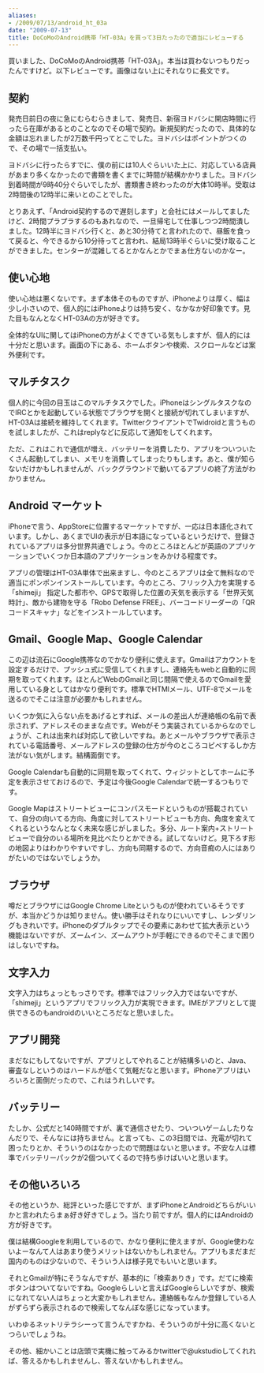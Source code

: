 ```yaml
---
aliases:
- /2009/07/13/android_ht_03a
date: "2009-07-13"
title: DoCoMoのAndroid携帯「HT-03A」を買って3日たったので適当にレビューする
---
```

買いました、DoCoMoのAndroid携帯「HT-03A」。本当は買わないつもりだったんですけど。以下レビューです。画像はない上にそれなりに長文です。

<h2>契約</h2>
発売日前日の夜に急にむらむらきまして、発売日、新宿ヨドバシに開店時間に行ったら在庫があるとのことなのでその場で契約。新規契約だったので、具体的な金額は忘れましたが2万数千円ってとこでした。ヨドバシはポイントがつくので、その場で一括支払い。

ヨドバシに行ったらすでに、僕の前には10人ぐらいいた上に、対応している店員があまり多くなかったので書類を書くまでに時間が結構かかりました。ヨドバシ到着時間が9時40分ぐらいでしたが、書類書き終わったのが大体10時半。受取は2時間後の12時半に来いとのことでした。

とりあえず、「Android契約するので遅刻します」と会社にはメールしてましたけど、2時間プラプラするのもあれなので、一旦帰宅して仕事しつつ2時間潰しました。12時半にヨドバシ行くと、あと30分待てと言われたので、昼飯を食って戻ると、今できるから10分待ってと言われ、結局13時半ぐらいに受け取ることができました。センターが混雑してるとかなんとかでまぁ仕方ないのかなー。

<h2>使い心地</h2>
使い心地は悪くないです。まず本体そのものですが、iPhoneよりは厚く、幅は少し小さいので、個人的にはiPhoneよりは持ち安く、なかなか好印象です。見た目もなんとなくHT-03Aの方が好きです。

全体的なUIに関してはiPhoneの方がよくできている気もしますが、個人的には十分だと思います。画面の下にある、ホームボタンや検索、スクロールなどは案外便利です。

<h2>マルチタスク</h2>
個人的に今回の目玉はこのマルチタスクでした。iPhoneはシングルタスクなのでIRCとかを起動している状態でブラウザを開くと接続が切れてしまいますが、HT-03Aは接続を維持してくれます。TwitterクライアントでTwidroidと言うものを試しましたが、これはreplyなどに反応して通知をしてくれます。

ただ、これはこれで通信が増え、バッテリーを消費したり、アプリをついついたくさん起動してしまい、メモリを消費してしまったりもします。あと、僕が知らないだけかもしれませんが、バックグラウンドで動いてるアプリの終了方法がわかりません。

<h2>Android マーケット</h2>
iPhoneで言う、AppStoreに位置するマーケットですが、一応は日本語化されています。しかし、あくまでUIの表示が日本語になっているというだけで、登録されているアプリは多分世界共通でしょう。今のところほとんどが英語のアプリケーションでいくつか日本語のアプリケーションをみかける程度です。

アプリの管理はHT-03A単体で出来ますし、今のところアプリは全て無料なので適当にポンポンインストールしています。今のところ、フリック入力を実現する「shimeji」 指定した都市や、GPSで取得した位置の天気を表示する「世界天気時計」、敵から建物を守る「Robo Defense FREE」、バーコードリーダーの「QRコードスキャナ」などをインストールしています。

<h2>Gmail、Google Map、Google Calendar</h2>
この辺は流石にGoogle携帯なのでかなり便利に使えます。Gmailはアカウントを設定するだけで、プッシュ式に受信してくれますし、連絡先もwebと自動的に同期を取ってくれます。ほとんどWebのGmailと同じ間隔で使えるのでGmailを愛用している身としてはかなり便利です。標準でHTMlメール、UTF-8でメールを送るのでそこは注意が必要かもしれません。

いくつか気に入らない点をあげるとすれば、メールの差出人が連絡帳の名前で表示されず、アドレスそのままな点です。Webがそう実装されているからなのでしょうが、これは出来れば対応して欲しいですね。あとメールやブラウザで表示されている電話番号、メールアドレスの登録の仕方が今のところコピペするしか方法がない気がします。結構面倒です。

Google Calendarも自動的に同期を取ってくれて、ウィジットとしてホームに予定を表示させておけるので、予定は今後Google Calendarで統一するつもりです。

Google Mapはストリートビューにコンパスモードというものが搭載されていて、自分の向いてる方向、角度に対してストリートビューも方向、角度を変えてくれるというなんとなく未来な感じがしました。多分、ルート案内+ストリートビューで自分のいる場所を見比べたりとかできる。試してないけど。見下ろす形の地図よりはわかりやすいですし、方向も同期するので、方向音痴の人にはありがたいのではないでしょうか。

<h2>ブラウザ</h2>
噂だとブラウザにはGoogle Chrome Liteというものが使われているそうですが、本当かどうかは知りません。使い勝手はそれなりにいいですし、レンダリングもきれいです。iPhoneのダブルタップでその要素にあわせて拡大表示という機能はないですが、ズームイン、ズームアウトが手軽にできるのでそこまで困りはしないですね。

<h2>文字入力</h2>
文字入力はちょっともっさりです。標準ではフリック入力ではないですが、「shimeji」というアプリでフリック入力が実現できます。IMEがアプリとして提供できるのもandroidのいいところだなと思いました。

<h2>アプリ開発</h2>
まだなにもしてないですが、アプリとしてやれることが結構多いのと、Java、審査なしというのはハードルが低くて気軽だなと思います。iPhoneアプリはいろいろと面倒だったので、これはうれしいです。

<h2>バッテリー</h2>
たしか、公式だと140時間ですが、裏で通信させたり、ついついゲームしたりなんだりで、そんなには持ちません。と言っても、この3日間では、充電が切れて困ったりとか、そういうのはなかったので問題はないと思います。不安な人は標準でバッテリーパックが2個ついてくるので持ち歩けばいいと思います。

<h2>その他いろいろ</h2>
その他というか、総評といった感じですが、まずiPhoneとAndroidどちらがいいかと言われたらまぁ好き好きでしょう。当たり前ですが。個人的にはAndroidの方が好きです。

僕は結構Googleを利用しているので、かなり便利に使えますが、Google使わないよーなんて人はあまり使うメリットはないかもしれません。アプリもまだまだ国内のものは少ないので、そういう人は様子見でもいいと思います。

それとGmailが特にそうなんですが、基本的に「検索ありき」です。だてに検索ボタンはついてないですね。Googleらしいと言えばGoogleらしいですが、検索になれてない人はちょっと大変かもしれません。連絡帳もなんか登録している人がずらずら表示されるので検索してなんぼな感じになっています。

いわゆるネットリテラシーって言うんですかね、そういうのが十分に高くないとつらいでしょうね。

その他、細かいことは店頭で実機に触ってみるかtwitterで@ukstudioしてくれれば、答えるかもしれませんし、答えないかもしれません。